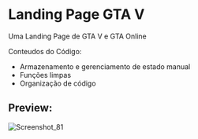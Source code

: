 # Landing Page GTA V

Uma Landing Page de GTA V e GTA Online 

Conteudos do Código:

- Armazenamento e gerenciamento de estado manual
- Funções limpas
- Organização de código

## Preview:

![Screenshot_81](https://github.com/user-attachments/assets/3a5c1f46-bc44-4a32-acea-bc0984eeb71b)
